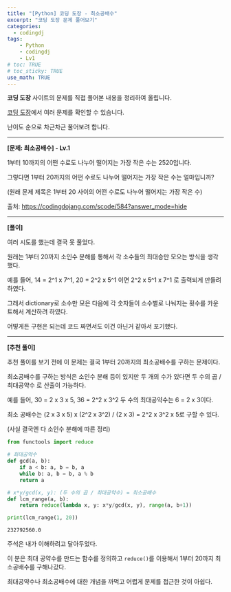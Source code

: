 ```yaml
---
title: "[Python] 코딩 도장 - 최소공배수"
excerpt: "코딩 도장 문제 풀어보기"
categories: 
  - codingdj
tags: 
    - Python
    - codingdj
    - Lv1
# toc: TRUE
# toc_sticky: TRUE
use_math: TRUE
---
```


**코딩 도장** 사이트의 문제를 직접 풀어본 내용을 정리하여 올립니다.

[코딩 도장](https://codingdojang.com/)에서 여러 문제를 확인할 수 있습니다.

난이도 순으로 차근차근 풀어보려 합니다.

---

**[문제: 최소공배수] - Lv.1**

1부터 10까지의 어떤 수로도 나누어 떨어지는 가장 작은 수는 2520입니다.

그렇다면 1부터 20까지의 어떤 수로도 나누어 떨어지는 가장 작은 수는 얼마입니까?

(원래 문제 제목은 1부터 20 사이의 어떤 수로도 나누어 떨어지는 가장 작은 수)

출처: <https://codingdojang.com/scode/584?answer_mode=hide>

---

**[풀이]**

여러 시도를 했는데 결국 못 풀었다.

원래는 1부터 20까지 소인수 분해를 통해서 각 소수들의 최대승만 모으는 방식을 생각했다.

예를 들어, 14 = 2^1 x 7^1, 20 = 2^2 x 5^1 이면 2^2 x 5^1 x 7^1 로 출력되게 만들려 하였다.

그래서 dictionary로 소수만 모은 다음에 각 숫자들이 소수별로 나눠지는 횟수를 카운트해서 계산하려 하였다.

어떻게든 구현은 되는데 코드 짜면서도 이건 아닌거 같아서 포기했다.

---

**[추천 풀이]**

추천 풀이를 보기 전에 이 문제는 결국 1부터 20까지의 최소공배수를 구하는 문제이다.

최소공배수를 구하는 방식은 소인수 분해 등이 있지만 두 개의 수가 있다면 두 수의 곱 / 최대공약수 로 산출이 가능하다.

예를 들어, 30 = 2 x 3 x 5, 36 = 2^2 x 3^2 두 수의 최대공약수는 6 = 2 x 3이다.

최소 공배수는 (2 x 3 x 5) x (2^2 x 3^2) / (2 x 3) = 2^2 x 3^2 x 5로 구할 수 있다.

(사실 결국엔 다 소인수 분해에 따른 정리)


```python
from functools import reduce

# 최대공약수
def gcd(a, b):
    if a < b: a, b = b, a
    while b: a, b = b, a % b
    return a

# x*y/gcd(x, y): (두 수의 곱 / 최대공약수) = 최소공배수
def lcm_range(a, b): 
    return reduce(lambda x, y: x*y/gcd(x, y), range(a, b+1))

print(lcm_range(1, 20))
```

    232792560.0
    

주석은 내가 이해하려고 달아두었다.

이 분은 최대 공약수를 만드는 함수를 정의하고 `reduce()`를 이용해서 1부터 20까지 최소공배수를 구해나갔다.

최대공약수나 최소공배수에 대한 개념을 까먹고 어렵게 문제를 접근한 것이 아쉽다.

